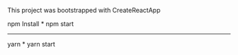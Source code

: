 
This project was bootstrapped with CreateReactApp

npm Install
*
npm start

***
yarn 
*
yarn start

